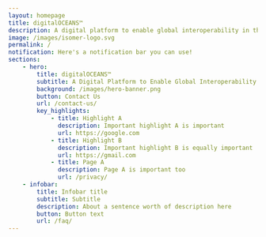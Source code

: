 ```yaml
---
layout: homepage
title: digitalOCEANS™
description: A digital platform to enable global interoperability in the maritime sector
image: /images/isomer-logo.svg
permalink: /
notification: Here's a notification bar you can use!
sections:
    - hero:
        title: digitalOCEANS™
        subtitle: A Digital Platform to Enable Global Interoperability in the Maritime Sector
        background: /images/hero-banner.png
        button: Contact Us
        url: /contact-us/
        key_highlights:
            - title: Highlight A
              description: Important highlight A is important
              url: https://google.com
            - title: Highlight B
              description: Important highlight B is equally important
              url: https://gmail.com
            - title: Page A
              description: Page A is important too
              url: /privacy/
    - infobar:
        title: Infobar title
        subtitle: Subtitle
        description: About a sentence worth of description here
        button: Button text
        url: /faq/
---
```

